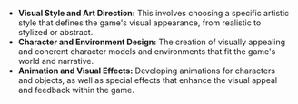 - **Visual Style and Art Direction:** This involves choosing a specific artistic style that defines the game's visual appearance, from realistic to stylized or abstract.
- **Character and Environment Design:** The creation of visually appealing and coherent character models and environments that fit the game's world and narrative.
- **Animation and Visual Effects:** Developing animations for characters and objects, as well as special effects that enhance the visual appeal and feedback within the game.
